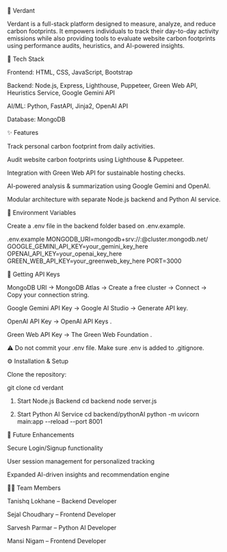 🌱 Verdant

Verdant is a full-stack platform designed to measure, analyze, and reduce carbon footprints. It empowers individuals to track their day-to-day activity emissions while also providing tools to evaluate website carbon footprints using performance audits, heuristics, and AI-powered insights.

🚀 Tech Stack

Frontend: HTML, CSS, JavaScript, Bootstrap

Backend: Node.js, Express, Lighthouse, Puppeteer, Green Web API, Heuristics Service, Google Gemini API

AI/ML: Python, FastAPI, Jinja2, OpenAI API

Database: MongoDB

✨ Features

Track personal carbon footprint from daily activities.

Audit website carbon footprints using Lighthouse & Puppeteer.

Integration with Green Web API for sustainable hosting checks.

AI-powered analysis & summarization using Google Gemini and OpenAI.

Modular architecture with separate Node.js backend and Python AI service.

🔑 Environment Variables

Create a .env file in the backend folder based on .env.example.

.env.example
MONGODB_URI=mongodb+srv://<username>:<password>@cluster.mongodb.net/<dbname>
GOOGLE_GEMINI_API_KEY=your_gemini_key_here
OPENAI_API_KEY=your_openai_key_here
GREEN_WEB_API_KEY=your_greenweb_key_here
PORT=3000

🔐 Getting API Keys

MongoDB URI → MongoDB Atlas
 → Create a free cluster → Connect → Copy your connection string.

Google Gemini API Key → Google AI Studio
 → Generate API key.

OpenAI API Key → OpenAI API Keys
.

Green Web API Key → The Green Web Foundation
.

⚠️ Do not commit your .env file. Make sure .env is added to .gitignore.

⚙️ Installation & Setup

Clone the repository:

git clone <repo-url>
cd verdant

1. Start Node.js Backend
cd backend
node server.js

2. Start Python AI Service
cd backend/pythonAI
python -m uvicorn main:app --reload --port 8001

🔮 Future Enhancements

Secure Login/Signup functionality

User session management for personalized tracking

Expanded AI-driven insights and recommendation engine

👨‍💻 Team Members

Tanishq Lokhane – Backend Developer

Sejal Choudhary – Frontend Developer

Sarvesh Parmar – Python AI Developer

Mansi Nigam – Frontend Developer
